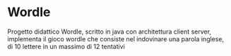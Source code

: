 # Wordle
Progetto didattico Wordle, scritto in java con architettura client server, implementa il gioco wordle che consiste nel indovinare una parola inglese, di 10 lettere in un massimo di 12 tentativi
